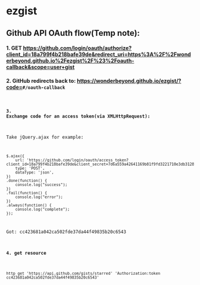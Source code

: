 # ezgist

## Github API OAuth flow(Temp note):

#### 1. GET https://github.com/login/oauth/authorize?client_id=18a799f4b218bafe39de&redirect_uri=https%3A%2F%2Fwonderbeyond.github.io%2Fezgist%2F%23%2Foauth-callback&scope=user+gist

#### 2. GitHub redirects back to: https://wonderbeyond.github.io/ezgist/?code=<code>#/oauth-callback

#### 3. Exchange code for an access token(via XMLHttpRequest):

Take jQuery.ajax for example:

```
$.ajax({
    url: 'https://github.com/login/oauth/access_token?client_id=18a799f4b218bafe39de&client_secret=7d6a559a42641169b81f9fd3221710e3db312802&code=d724fc5fccff76cb1032',
    type: 'POST',
    dataType: 'json',
})
.done(function() {
    console.log("success");
})
.fail(function() {
    console.log("error");
})
.always(function() {
    console.log("complete");
});

```

Got: cc423681a042ca502fde37da44f49835b20c6543

#### 4. get resource

```
http get 'https://api.github.com/gists/starred' 'Authorization:token cc423681a042ca502fde37da44f49835b20c6543'
```
